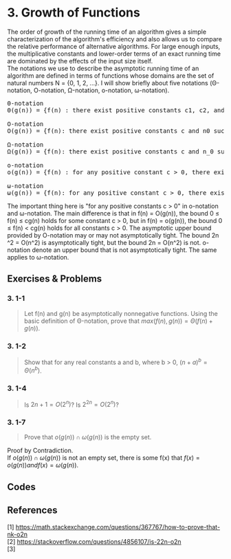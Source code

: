 
# 3. Growth of Functions  

The order of growth of the running time of an algorithm gives a simple characterization of the algorithm's efficiency and also allows us to compare the relative performance of alternative algorithms. For large enough inputs, the multiplicative constants and lower-order terms of an exact running time are dominated by the effects of the input size itself.  
The notations we use to describe the asymptotic running time of an algorithm are defined in terms of functions whose domains are the set of natural numbers N = {0, 1, 2, ...}. I will show briefly about five notations (Θ-notation, O-notation, Ω-notation, o-notation, ω-notation).  

<pre>
Θ-notation  
Θ(g(n)) = {f(n) : there exist positive constants c1, c2, and n0 such that 0 ≤ c1 g(n) ≤ f(n) ≤ c2 g(n) for all n ≥ n0}.

O-notation  
O(g(n)) = {f(n): there exist positive constants c and n0 such that 0 ≤ f(n) ≤ cg(n) for all n ≥ n0}.

Ω-notation  
Ω(g(n)) = {f(n): there exist positive constants c and n_0 such that 0 ≤ cg(n) ≤ f(n) for all n ≥ n0}. 

o-notation  
o(g(n)) = {f(n) : for any positive constant c > 0, there exists a constant n0 > 0 such that 0 ≤ f(n) < cg(n) for all n ≥ n0}. 

ω-notation  
ω(g(n)) = {f(n): for any positive constant c > 0, there exists a constant n0 > 0 such that 0 ≤cg(n) < f(n) for all n ≥ n0}. 
</pre>

The important thing here is "for any positive constants c > 0"  in o-notation and ω-notation. The main difference is that in f(n) = O(g(n)), the bound 0 ≤ f(n) ≤ cg(n) holds for some constant c > 0, but in f(n) = o(g(n)), the bound 0 ≤ f(n) < cg(n) holds for all constants c > 0. The asymptotic upper bound provided by O-notation may or may not asymptotically tight. The bound 2n ^2 = O(n^2) is asymptotically tight, but the bound 2n = O(n^2) is not. o-notation denote an upper bound that is not asymptotically tight. The same applies to ω-notation.  

## Exercises & Problems

### 3. 1-1
> Let f(n) and g(n) be asymptotically nonnegative functions. Using the basic definition of Θ-notation, prove that $max(f(n), g(n)) = Θ(f(n) + g(n))$. 


### 3. 1-2
> Show that for any real constants a and b, where b > 0, $(n + a)^b = Θ(n^b)$.


### 3. 1-4
> Is $2n+1 = O(2^n)$? Is $2^{2n} = O(2^n)$?


### 3. 1-7
> Prove that $o(g(n)) ∩ ω(g(n))$ is the empty set.

Proof by Contradiction.  
If $o(g(n)) ∩ ω(g(n))$ is not an empty set, there is some f(x) that $f(x) = o(g(n)) and f(x) = ω(g(n))$.  

## Codes

## References
[1] https://math.stackexchange.com/questions/367767/how-to-prove-that-nk-o2n  
[2] https://stackoverflow.com/questions/4856107/is-22n-o2n  
[3] 
